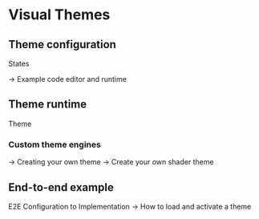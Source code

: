 
# Visual Themes

## Theme configuration

States

-> Example code editor and runtime

## Theme runtime

Theme 

### Custom theme engines

-> Creating your own theme
-> Create your own shader theme 

## End-to-end example

E2E Configuration to Implementation 
-> How to load and activate a theme